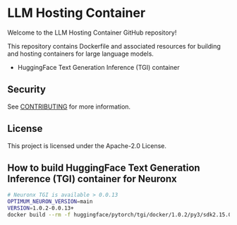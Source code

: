 # LLM Hosting Container

Welcome to the LLM Hosting Container GitHub repository!

This repository contains Dockerfile and associated resources for building and
hosting containers for large language models.

* HuggingFace Text Generation Inference (TGI) container

## Security

See [CONTRIBUTING](CONTRIBUTING.md#security-issue-notifications) for more information.

## License

This project is licensed under the Apache-2.0 License.


## How to build HuggingFace Text Generation Inference (TGI) container for Neuronx

```Bash
# Neuronx TGI is available > 0.0.13
OPTIMUM_NEURON_VERSION=main
VERSION=1.0.2-0.0.13+
docker build --rm -f huggingface/pytorch/tgi/docker/1.0.2/py3/sdk2.15.0/Dockerfile --build-arg OPTIMUM_NEURON_VERSION=${OPTIMUM_NEURON_VERSION} -t neuronx-tgi:${VERSION} .
``````
